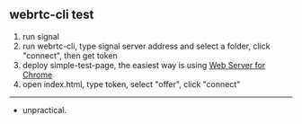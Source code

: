 ## webrtc-cli test
1. run signal
2. run webrtc-cli, type signal server address and select a folder, click "connect", then get token
3. deploy simple-test-page, the easiest way  is using [Web Server for Chrome](https://chrome.google.com/webstore/detail/web-server-for-chrome/ofhbbkphhbklhfoeikjpcbhemlocgigb?utm_source=chrome-app-launcher-info-dialog)
4. open index.html, type token, select "offer", click "connect"

---

- unpractical. 

